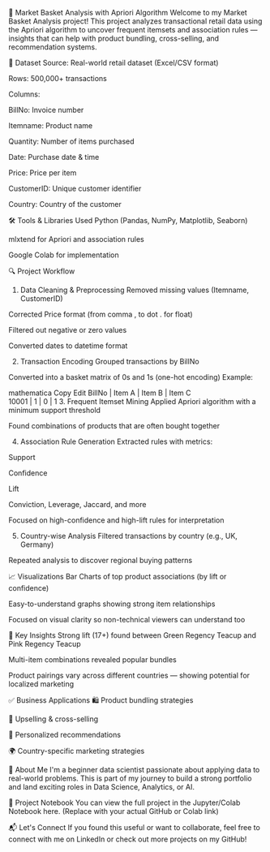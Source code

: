 
🛒 Market Basket Analysis with Apriori Algorithm
Welcome to my Market Basket Analysis project!
This project analyzes transactional retail data using the Apriori algorithm to uncover frequent itemsets and association rules — insights that can help with product bundling, cross-selling, and recommendation systems.

📂 Dataset
Source: Real-world retail dataset (Excel/CSV format)

Rows: 500,000+ transactions

Columns:

BillNo: Invoice number

Itemname: Product name

Quantity: Number of items purchased

Date: Purchase date & time

Price: Price per item

CustomerID: Unique customer identifier

Country: Country of the customer

🛠️ Tools & Libraries Used
Python (Pandas, NumPy, Matplotlib, Seaborn)

mlxtend for Apriori and association rules

Google Colab for implementation

🔍 Project Workflow
1. Data Cleaning & Preprocessing
Removed missing values (Itemname, CustomerID)

Corrected Price format (from comma , to dot . for float)

Filtered out negative or zero values

Converted dates to datetime format

2. Transaction Encoding
Grouped transactions by BillNo

Converted into a basket matrix of 0s and 1s (one-hot encoding)
Example:

mathematica
Copy
Edit
BillNo | Item A | Item B | Item C  
 10001 |   1    |   0    |   1
3. Frequent Itemset Mining
Applied Apriori algorithm with a minimum support threshold

Found combinations of products that are often bought together

4. Association Rule Generation
Extracted rules with metrics:

Support

Confidence

Lift

Conviction, Leverage, Jaccard, and more

Focused on high-confidence and high-lift rules for interpretation

5. Country-wise Analysis
Filtered transactions by country (e.g., UK, Germany)

Repeated analysis to discover regional buying patterns

📈 Visualizations
Bar Charts of top product associations (by lift or confidence)

Easy-to-understand graphs showing strong item relationships

Focused on visual clarity so non-technical viewers can understand too

🌟 Key Insights
Strong lift (17+) found between Green Regency Teacup and Pink Regency Teacup

Multi-item combinations revealed popular bundles

Product pairings vary across different countries — showing potential for localized marketing

✅ Business Applications
🛍️ Product bundling strategies

🔁 Upselling & cross-selling

🧠 Personalized recommendations

🌍 Country-specific marketing strategies

💼 About Me
I'm a beginner data scientist passionate about applying data to real-world problems.
This is part of my journey to build a strong portfolio and land exciting roles in Data Science, Analytics, or AI.

🔗 Project Notebook
You can view the full project in the Jupyter/Colab Notebook here.
(Replace with your actual GitHub or Colab link)

📬 Let's Connect
If you found this useful or want to collaborate, feel free to connect with me on LinkedIn or check out more projects on my GitHub!

